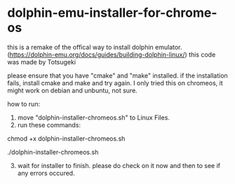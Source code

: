 # dolphin-emu-installer-for-chrome-os
this is a remake of the offical way to install dolphin emulator. (https://dolphin-emu.org/docs/guides/building-dolphin-linux/) this code was made by Totsugeki


please ensure that you have "cmake" and "make" installed.
if the installation fails, install cmake and make and try again.
I only tried this on chromeos, it might work on debian and unbuntu, not sure.


how to run:

1. move "dolphin-installer-chromeos.sh" to Linux Files.
2. run these commands:

chmod +x dolphin-installer-chromeos.sh

./dolphin-installer-chromeos.sh


3. wait for installer to finish. please do check on it now and then to see if any errors occured.
